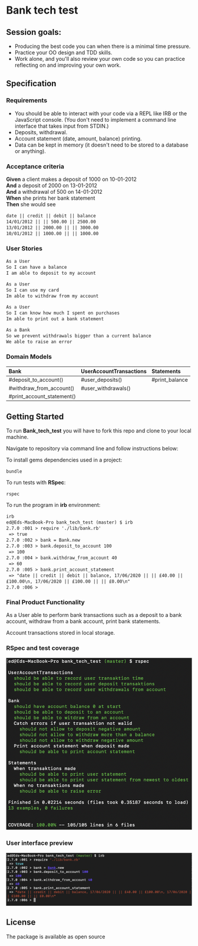 # Bank tech test

## Session goals:

- Producing the best code you can when there is a minimal time pressure.
- Practice your OO design and TDD skills.
- Work alone, and you'll also review your own code so you can practice reflecting on and improving your own work.

## Specification

### Requirements

- You should be able to interact with your code via a REPL like IRB or the JavaScript console. (You don't need to implement a command line interface that takes input from STDIN.)
- Deposits, withdrawal.
- Account statement (date, amount, balance) printing.
- Data can be kept in memory (it doesn't need to be stored to a database or anything).

### Acceptance criteria

**Given** a client makes a deposit of 1000 on 10-01-2012  
**And** a deposit of 2000 on 13-01-2012  
**And** a withdrawal of 500 on 14-01-2012  
**When** she prints her bank statement  
**Then** she would see

```
date || credit || debit || balance
14/01/2012 || || 500.00 || 2500.00
13/01/2012 || 2000.00 || || 3000.00
10/01/2012 || 1000.00 || || 1000.00
```

### User Stories

```
As a User
So I can have a balance
I am able to deposit to my account
```

```
As a User
So I can use my card
Im able to withdraw from my account
```

```
As a User
So I can know how much I spent on purchases
Im able to print out a bank statement
```

```
As a Bank
So we prevent withdrawals bigger than a current balance
We able to raise an error
```

### Domain Models

| Bank                       | UserAccountTransactions | Statements     |
| :------------------------- | :---------------------- | :------------- |
| #deposit_to_account()      | #user_deposits()        | #print_balance |
| #withdraw_from_account()   | #user_withdrawals()     |
| #print_account_statement() |                         |

## Getting Started

To run **Bank_tech_test** you will have to fork this repo and clone to your local machine.

Navigate to repository via command line and follow instructions below:

To install gems dependencies used in a project:

```
bundle
```

To run tests with **RSpec**:

```
rspec
```

To run the program in **irb** environment:

```
irb
ed@Eds-MacBook-Pro bank_tech_test (master) $ irb
2.7.0 :001 > require './lib/bank.rb'
 => true
2.7.0 :002 > bank = Bank.new
2.7.0 :003 > bank.deposit_to_account 100
 => 100
2.7.0 :004 > bank.withdraw_from_account 40
 => 60
2.7.0 :005 > bank.print_account_statement
 => "date || credit || debit || balance, 17/06/2020 || || £40.00 || £100.00\n, 17/06/2020 || £100.00 || || £0.00\n"
2.7.0 :006 >
```

### Final Product Functionality

As a User able to perform bank transactions such as a deposit to a bank account, withdraw from a bank account, print bank statements.

Account transactions stored in local storage.

### RSpec and test coverage

<div align="center">
  <img alt="bank_tech_test" width="600px" src="./images/tests_bank_01.png">
</div>

### User interface preview

<div align="center">
  <img alt="bank_tech_test" width="600px" src="./images/irb_bank_01.png">
</div>

## License

The package is available as open source
